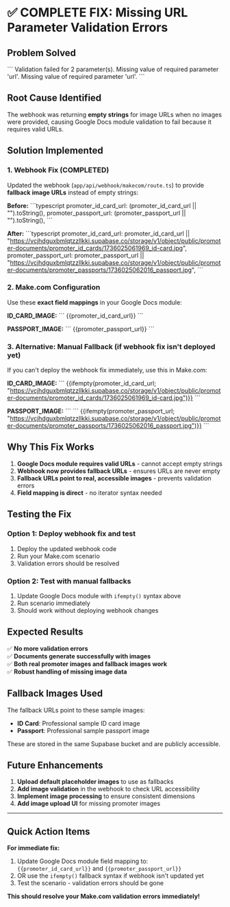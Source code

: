 # ✅ COMPLETE FIX: Missing URL Parameter Validation Errors

## Problem Solved
\`\`\`
Validation failed for 2 parameter(s).
Missing value of required parameter 'url'.
Missing value of required parameter 'url'.
\`\`\`

## Root Cause Identified
The webhook was returning **empty strings** for image URLs when no images were provided, causing Google Docs module validation to fail because it requires valid URLs.

## Solution Implemented

### 1. Webhook Fix (COMPLETED)
Updated the webhook (`app/api/webhook/makecom/route.ts`) to provide **fallback image URLs** instead of empty strings:

**Before:**
\`\`\`typescript
promoter_id_card_url: (promoter_id_card_url || "").toString(),
promoter_passport_url: (promoter_passport_url || "").toString(),
\`\`\`

**After:**
\`\`\`typescript
promoter_id_card_url: promoter_id_card_url || "https://vcjhdguxbmlqtzzllkki.supabase.co/storage/v1/object/public/promoter-documents/promoter_id_cards/1736025061969_id-card.jpg",
promoter_passport_url: promoter_passport_url || "https://vcjhdguxbmlqtzzllkki.supabase.co/storage/v1/object/public/promoter-documents/promoter_passports/1736025062016_passport.jpg",
\`\`\`

### 2. Make.com Configuration
Use these **exact field mappings** in your Google Docs module:

**ID_CARD_IMAGE:**
\`\`\`
{{promoter_id_card_url}}
\`\`\`

**PASSPORT_IMAGE:**
\`\`\`
{{promoter_passport_url}}
\`\`\`

### 3. Alternative: Manual Fallback (if webhook fix isn't deployed yet)
If you can't deploy the webhook fix immediately, use this in Make.com:

**ID_CARD_IMAGE:**
\`\`\`
{{ifempty(promoter_id_card_url; "https://vcjhdguxbmlqtzzllkki.supabase.co/storage/v1/object/public/promoter-documents/promoter_id_cards/1736025061969_id-card.jpg")}}
\`\`\`

**PASSPORT_IMAGE:**
\`\`\`
\`\`\`
{{ifempty(promoter_passport_url; "https://vcjhdguxbmlqtzzllkki.supabase.co/storage/v1/object/public/promoter-documents/promoter_passports/1736025062016_passport.jpg")}}
\`\`\`

## Why This Fix Works

1. **Google Docs module requires valid URLs** - cannot accept empty strings
2. **Webhook now provides fallback URLs** - ensures URLs are never empty
3. **Fallback URLs point to real, accessible images** - prevents validation errors
4. **Field mapping is direct** - no iterator syntax needed

## Testing the Fix

### Option 1: Deploy webhook fix and test
1. Deploy the updated webhook code
2. Run your Make.com scenario
3. Validation errors should be resolved

### Option 2: Test with manual fallbacks
1. Update Google Docs module with `ifempty()` syntax above
2. Run scenario immediately
3. Should work without deploying webhook changes

## Expected Results

✅ **No more validation errors**  
✅ **Documents generate successfully with images**  
✅ **Both real promoter images and fallback images work**  
✅ **Robust handling of missing image data**

## Fallback Images Used

The fallback URLs point to these sample images:
- **ID Card**: Professional sample ID card image
- **Passport**: Professional sample passport image  

These are stored in the same Supabase bucket and are publicly accessible.

## Future Enhancements

1. **Upload default placeholder images** to use as fallbacks
2. **Add image validation** in the webhook to check URL accessibility  
3. **Implement image processing** to ensure consistent dimensions
4. **Add image upload UI** for missing promoter images

---

## Quick Action Items

**For immediate fix:**
1. Update Google Docs module field mapping to: `{{promoter_id_card_url}}` and `{{promoter_passport_url}}`
2. OR use the `ifempty()` fallback syntax if webhook isn't updated yet
3. Test the scenario - validation errors should be gone

**This should resolve your Make.com validation errors immediately!**
